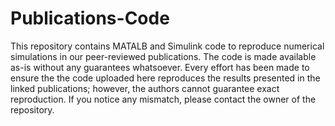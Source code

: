 # Publications-Code
This repository contains MATALB and Simulink code to reproduce numerical simulations in our peer-reviewed publications. The code is made available as-is without any guarantees whatsoever. Every effort has been made to ensure the the code uploaded here reproduces the results presented in the linked publications; however, the authors cannot guarantee exact reproduction. If you notice any mismatch, please contact the owner of the repository. 
